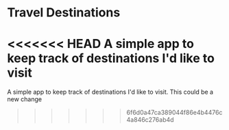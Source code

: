 # Travel Destinations

<<<<<<< HEAD
A simple app to keep track of destinations I'd like to visit
=======
A simple app to keep track of destinations I'd like to visit. This could be a new change
>>>>>>> 6f6d0a47ca389044f86e4b4476c4a846c276ab4d
